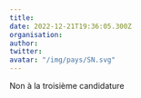 ```yaml
---
title: 
date: 2022-12-21T19:36:05.300Z
organisation: 
author: 
twitter: 
avatar: "/img/pays/SN.svg"
---
```


Non à la troisième candidature 